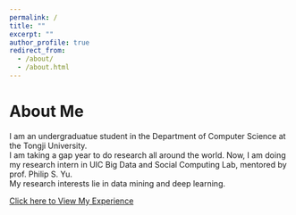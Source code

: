 ```yaml
---
permalink: /
title: ""
excerpt: ""
author_profile: true
redirect_from: 
  - /about/
  - /about.html
---
```


# About Me
I am an undergraduatue student in the Department of Computer Science at the Tongji University. <br>
I am taking a gap year to do research all around the world. Now, I am doing my research intern in UIC Big Data and Social Computing Lab, mentored by prof. Philip S. Yu. <br>
My research interests lie in data mining and deep learning.

[Click here to View My Experience](https://holmes1891.github.io/cv/)

